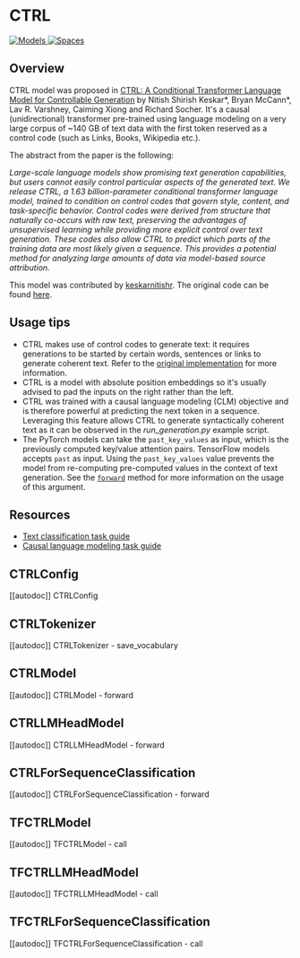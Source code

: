 <!--Copyright 2020 The HuggingFace Team. All rights reserved.

Licensed under the Apache License, Version 2.0 (the "License"); you may not use this file except in compliance with
the License. You may obtain a copy of the License at

http://www.apache.org/licenses/LICENSE-2.0

Unless required by applicable law or agreed to in writing, software distributed under the License is distributed on
an "AS IS" BASIS, WITHOUT WARRANTIES OR CONDITIONS OF ANY KIND, either express or implied. See the License for the
specific language governing permissions and limitations under the License.

⚠️ Note that this file is in Markdown but contain specific syntax for our doc-builder (similar to MDX) that may not be
rendered properly in your Markdown viewer.

-->

# CTRL

<div class="flex flex-wrap space-x-1">
<a href="https://hf-mirror.com/models?filter=ctrl">
<img alt="Models" src="https://img.shields.io/badge/All_model_pages-ctrl-blueviolet">
</a>
<a href="https://hf-mirror.com/spaces/docs-demos/tiny-ctrl">
<img alt="Spaces" src="https://img.shields.io/badge/%F0%9F%A4%97%20Hugging%20Face-Spaces-blue">
</a>
</div>

## Overview

CTRL model was proposed in [CTRL: A Conditional Transformer Language Model for Controllable Generation](https://arxiv.org/abs/1909.05858) by Nitish Shirish Keskar*, Bryan McCann*, Lav R. Varshney, Caiming Xiong and
Richard Socher. It's a causal (unidirectional) transformer pre-trained using language modeling on a very large corpus
of ~140 GB of text data with the first token reserved as a control code (such as Links, Books, Wikipedia etc.).

The abstract from the paper is the following:

*Large-scale language models show promising text generation capabilities, but users cannot easily control particular
aspects of the generated text. We release CTRL, a 1.63 billion-parameter conditional transformer language model,
trained to condition on control codes that govern style, content, and task-specific behavior. Control codes were
derived from structure that naturally co-occurs with raw text, preserving the advantages of unsupervised learning while
providing more explicit control over text generation. These codes also allow CTRL to predict which parts of the
training data are most likely given a sequence. This provides a potential method for analyzing large amounts of data
via model-based source attribution.*

This model was contributed by [keskarnitishr](https://hf-mirror.com/keskarnitishr). The original code can be found
[here](https://github.com/salesforce/ctrl).

## Usage tips

- CTRL makes use of control codes to generate text: it requires generations to be started by certain words, sentences
  or links to generate coherent text. Refer to the [original implementation](https://github.com/salesforce/ctrl) for
  more information.
- CTRL is a model with absolute position embeddings so it's usually advised to pad the inputs on the right rather than
  the left.
- CTRL was trained with a causal language modeling (CLM) objective and is therefore powerful at predicting the next
  token in a sequence. Leveraging this feature allows CTRL to generate syntactically coherent text as it can be
  observed in the *run_generation.py* example script.
- The PyTorch models can take the `past_key_values` as input, which is the previously computed key/value attention pairs.
  TensorFlow models accepts `past` as input. Using the `past_key_values` value prevents the model from re-computing
  pre-computed values in the context of text generation. See the [`forward`](model_doc/ctrl#transformers.CTRLModel.forward)
  method for more information on the usage of this argument.


## Resources

- [Text classification task guide](../tasks/sequence_classification)
- [Causal language modeling task guide](../tasks/language_modeling)

## CTRLConfig

[[autodoc]] CTRLConfig

## CTRLTokenizer

[[autodoc]] CTRLTokenizer
    - save_vocabulary

<frameworkcontent>
<pt>

## CTRLModel

[[autodoc]] CTRLModel
    - forward

## CTRLLMHeadModel

[[autodoc]] CTRLLMHeadModel
    - forward

## CTRLForSequenceClassification

[[autodoc]] CTRLForSequenceClassification
    - forward

</pt>
<tf>

## TFCTRLModel

[[autodoc]] TFCTRLModel
    - call

## TFCTRLLMHeadModel

[[autodoc]] TFCTRLLMHeadModel
    - call

## TFCTRLForSequenceClassification

[[autodoc]] TFCTRLForSequenceClassification
    - call

</tf>
</frameworkcontent>
